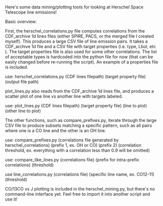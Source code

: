 Here's some data mining/plotting tools for looking at Herschel Space Telescope line emissions!

Basic overview: 

First, the herschel_correlations.py file computes correlations from the CDF_archive 1d lines files (either SPIRE, PACS, or the merged file I created myself). This produces a large CSV file of line emission pairs. It takes a CDF_archive 1d file and a CSV file with target properties (i.e. type, Lbol, etc ). The target properties file is also used for some other correlations. The list of acceptable types is hardcoded into the python file for now (that can be easily changed before re-running the script). An example of a properties file is included. 

use: herschel_correlations.py (CDF lines filepath) (target property file) (output file path)

plot_lines.py also reads from the CDF_archive 1d lines file, and produces a scatter plot of one line vs another line with targets labeled. 

use: plot_lines.py (CDF lines filepath) (target property file) (line to plot) (other line to plot)

The other functions, such as compare_prefixes.py, iterate through the large CSV file to produce subsets matching a specific pattern, such as all pairs where one is a CO line and the other is an OH line. 

use: compare_prefixes.py (correlations file generated by herschel_correlations) (prefix 1, ex. OH or CO) (prefix 2) (correlation threshold, ex. everything with a correlation less than 0.9 will be omitted)

use: compare_like_lines.py (correlations file) (prefix for intra-prefix correlations) (threshold)

use line_correlations.py (correlations file) (specific line name, ex. CO12-11) (threshold)

CO/13CO vs J plotting is included in the herschel_mining.py, but there's no command-line interface yet. Feel free to import it into another script and use it! 